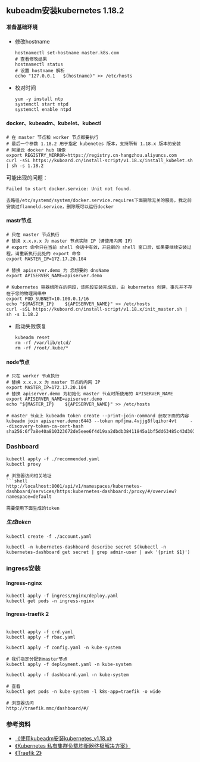 ## kubeadm安装kubernetes 1.18.2

#### 准备基础环境
+ 修改hostname
  ```
  hostnamectl set-hostname master.k8s.com
  # 查看修改结果
  hostnamectl status
  # 设置 hostname 解析
  echo "127.0.0.1   $(hostname)" >> /etc/hosts
  ```
+ 校对时间
	```shell
	yum -y install ntp
	systemctl start ntpd
	systemctl enable ntpd
	```

#### docker、kubeadm、kubelet、kubectl
```shell
# 在 master 节点和 worker 节点都要执行
# 最后一个参数 1.18.2 用于指定 kubenetes 版本，支持所有 1.18.x 版本的安装
# 阿里云 docker hub 镜像
export REGISTRY_MIRROR=https://registry.cn-hangzhou.aliyuncs.com
curl -sSL https://kuboard.cn/install-script/v1.18.x/install_kubelet.sh | sh -s 1.18.2
```

可能出现的问题：
```
Failed to start docker.service: Unit not found.

去路径/etc/systemd/system/docker.service.requires下面删除无关的服务，我之前安装过flanneld.service，删除既可以运行docker

```

#### mastr节点
```shell
# 只在 master 节点执行
# 替换 x.x.x.x 为 master 节点实际 IP（请使用内网 IP）
# export 命令只在当前 shell 会话中有效，开启新的 shell 窗口后，如果要继续安装过程，请重新执行此处的 export 命令
export MASTER_IP=172.17.20.104

# 替换 apiserver.demo 为 您想要的 dnsName
export APISERVER_NAME=apiserver.demo

# Kubernetes 容器组所在的网段，该网段安装完成后，由 kubernetes 创建，事先并不存在于您的物理网络中
export POD_SUBNET=10.100.0.1/16
echo "${MASTER_IP}    ${APISERVER_NAME}" >> /etc/hosts
curl -sSL https://kuboard.cn/install-script/v1.18.x/init_master.sh | sh -s 1.18.2
```

+ 启动失败恢复

  ```shell
  kubeadm reset
  rm -rf /var/lib/etcd/
  rm -rf /root/.kube/*
  ```

#### node节点

```shell
# 只在 worker 节点执行
# 替换 x.x.x.x 为 master 节点的内网 IP
export MASTER_IP=172.17.20.104
# 替换 apiserver.demo 为初始化 master 节点时所使用的 APISERVER_NAME
export APISERVER_NAME=apiserver.demo
echo "${MASTER_IP}    ${APISERVER_NAME}" >> /etc/hosts

# master 节点上 kubeadm token create --print-join-command 获取下面的内容
kubeadm join apiserver.demo:6443 --token mpfjma.4vjjg8flqihor4vt     --discovery-token-ca-cert-hash sha256:6f7a8e40a810323672de5eee6f4d19aa2dbdb38411845a1bf5dd63485c43d303
```


### Dashboard
```shell
kubectl apply -f ./recommended.yaml
kubectl proxy

# 浏览器访问相关地址
```shell
http://localhost:8001/api/v1/namespaces/kubernetes-dashboard/services/https:kubernetes-dashboard:/proxy/#/overview?namespace=default

需要使用下面生成的token
```

##### 生成token
```shell
kubectl create -f ./account.yaml

kubectl -n kubernetes-dashboard describe secret $(kubectl -n kubernetes-dashboard get secret | grep admin-user | awk '{print $1}')
```

### ingress安装
#### Ingress-nginx
```shell
kubectl apply -f ingress/nginx/deploy.yaml
kubectl get pods -n ingress-nginx
```


#### Ingress-traefik 2
```shell

kubectl apply -f crd.yaml
kubectl apply -f rbac.yaml 

kubectl apply -f config.yaml -n kube-system

# 我们指定分配到master节点
kubectl apply -f deployment.yaml -n kube-system

kubectl apply -f dashboard.yaml -n kube-system

# 查看
kubectl get pods -n kube-system -l k8s-app=traefik -o wide

# 浏览器访问
http://traefik.mmc/dashboard/#/
```

### 参考资料
+ [《使用kubeadm安装kubernetes_v1.18.x》](https://kuboard.cn/install/install-k8s.html)
+ [《Kubernetes 私有集群负载均衡器终极解决方案》](https://www.modb.co/db/24870)
+ [《Traefik 2》](http://www.mydlq.club/article/41/)